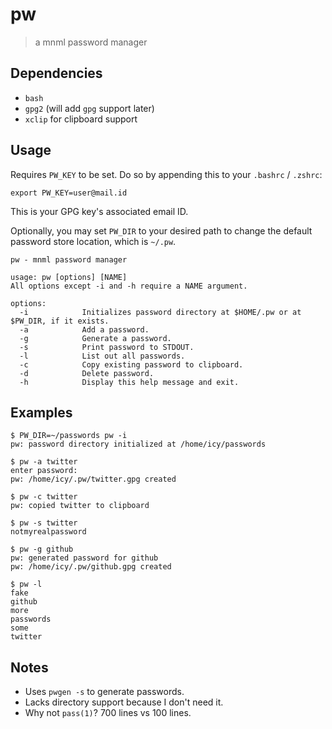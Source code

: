 # pw
> a mnml password manager

## Dependencies

- `bash`
- `gpg2` (will add `gpg` support later)
- `xclip` for clipboard support

## Usage

Requires `PW_KEY` to be set. Do so by appending this to your `.bashrc`
/ `.zshrc`:

```shell
export PW_KEY=user@mail.id
```
This is your GPG key's associated email ID.

Optionally, you may set `PW_DIR` to your desired path to change the
default password store location, which is `~/.pw`.

```
pw - mnml password manager

usage: pw [options] [NAME]
All options except -i and -h require a NAME argument.

options:
  -i            Initializes password directory at $HOME/.pw or at $PW_DIR, if it exists.
  -a            Add a password.
  -g            Generate a password.
  -s            Print password to STDOUT.
  -l            List out all passwords.
  -c            Copy existing password to clipboard.
  -d            Delete password.  
  -h            Display this help message and exit.
```

## Examples

```shell
$ PW_DIR=~/passwords pw -i
pw: password directory initialized at /home/icy/passwords

$ pw -a twitter
enter password: 
pw: /home/icy/.pw/twitter.gpg created

$ pw -c twitter
pw: copied twitter to clipboard

$ pw -s twitter
notmyrealpassword

$ pw -g github
pw: generated password for github
pw: /home/icy/.pw/github.gpg created

$ pw -l
fake
github
more
passwords
some
twitter
```

## Notes

- Uses `pwgen -s` to generate passwords.
- Lacks directory support because I don't need it.
- Why not `pass(1)`? 700 lines vs 100 lines.
